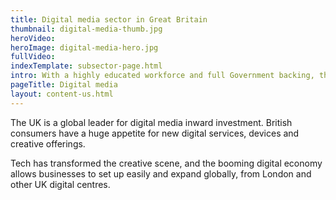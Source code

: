 ```yaml
---
title: Digital media sector in Great Britain
thumbnail: digital-media-thumb.jpg
heroVideo: 
heroImage: digital-media-hero.jpg
fullVideo: 
indexTemplate: subsector-page.html
intro: With a highly educated workforce and full Government backing, the UK is ideally placed for digital media investment.
pageTitle: Digital media
layout: content-us.html
---
```


The UK is a global leader for digital media inward investment. British consumers have a huge appetite for new digital services, devices and creative offerings.

Tech has transformed the creative scene, and the booming digital economy allows businesses to set up easily and expand globally, from London and other UK digital centres.